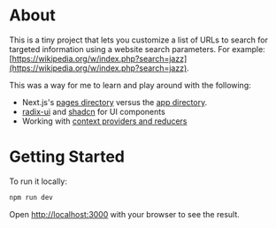 # About

This is a tiny project that lets you customize a list of URLs to search for targeted information using a website search parameters. For example: [https://wikipedia.org/w/index.php?search=jazz](https://wikipedia.org/w/index.php?search=jazz).

This was a way for me to learn and play around with the following:

- Next.js's [pages directory](https://nextjs.org/docs/pages/building-your-application/routing/pages-and-layouts) versus the [app directory](https://nextjs.org/docs/app/building-your-application/routing/pages-and-layouts).
- [radix-ui](https://www.radix-ui.com/primitives) and [shadcn](https://ui.shadcn.com/docs/components/combobox) for UI components
- Working with [context providers and reducers](https://react.dev/learn/scaling-up-with-reducer-and-context)

# Getting Started

To run it locally:

```bash
npm run dev
```

Open [http://localhost:3000](http://localhost:3000) with your browser to see the result.
